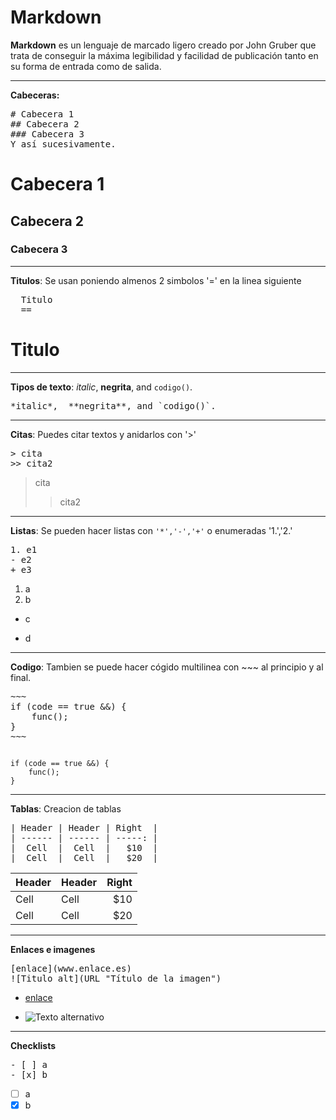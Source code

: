 Markdown
==
**Markdown** es un lenguaje de marcado ligero creado por John Gruber
que trata de conseguir la máxima legibilidad y facilidad de publicación
tanto en su forma de entrada como de salida.

---

**Cabeceras:**
<pre>
# Cabecera 1
## Cabecera 2
### Cabecera 3  
Y así sucesivamente.</pre>


# Cabecera 1
## Cabecera 2
### Cabecera 3             

---

**Titulos**: Se usan poniendo almenos 2 simbolos '=' en la linea siguiente
<pre>
  Titulo
  ==</pre>


Titulo
==
 -----

**Tipos de texto**: *italic*,  **negrita**, and `codigo()`.
<pre>
*italic*,  **negrita**, and `codigo()`.
</pre>

---

**Citas**: Puedes citar textos y anidarlos con '>'
<pre>
> cita
>> cita2 </pre>


> cita
>> cita2

---

**Listas**: Se pueden hacer listas con `'*','-','+'` o enumeradas '1.','2.'
<pre>
1. e1
- e2
+ e3</pre>


1. a
2. b


* c
+ d

---
**Codigo**: Tambien se puede hacer cógido multilinea con ~~~ al principio y al final.

<pre>
~~~
if (code == true &&) {
    func();
}
~~~ </pre>



~~~

if (code == true &&) {
    func();
}

~~~

--------------------------

**Tablas**: Creacion de tablas

<pre>
| Header | Header | Right  |
| ------ | ------ | -----: |
|  Cell  |  Cell  |   $10  |
|  Cell  |  Cell  |   $20  |</pre>


| Header | Header | Right  |
| ------ | ------ | -----: |
|  Cell  |  Cell  |   $10  |
|  Cell  |  Cell  |   $20  |


---

**Enlaces e imagenes**
<pre>
[enlace](www.enlace.es)
![Titulo alt](URL "Título de la imagen") </pre>

* [enlace](www.enlace.es)

* ![Texto alternativo](https://cdn4.iconfinder.com/data/icons/new-google-logo-2015/400/new-google-favicon-128.png)

----

**Checklists**

<pre>
- [ ] a
- [x] b
</pre>

- [ ] a
- [x] b
